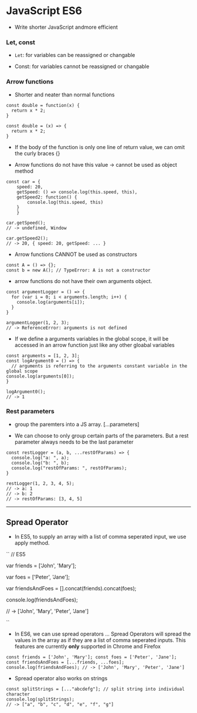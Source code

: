 
# JavaScript ES6

- Write shorter JavaScript andmore efficient

### Let, const

- ```Let```: for variables can be reassigned or changable

- Const:  for variables cannot be reassigned or changable


### Arrow functions

- Shorter and neater than normal functions


```
const double = function(x) {
  return x * 2;
}
```

```
const double = (x) => {
  return x * 2;
}

```

- If the body of the function is only one line of return value, we can omit the curly braces {}

- Arrow functions do not have this value -> cannot be used as object method

```
const car = {
    speed: 20,
    getSpeed: () => console.log(this.speed, this),
    getSpeed2: function() {
        console.log(this.speed, this)
    }
    }

car.getSpeed();
// -> undefined, Window

car.getSpeed2();
// -> 20, { speed: 20, getSpeed: ... }

```

- Arrow functions CANNOT be used as constructors

```
const A = () => {};
const b = new A(); // TypeError: A is not a constructor

```

-  arrow functions do not have their own arguments object.

```
const argumentLogger = () => {
  for (var i = 0; i < arguments.length; i++) {
    console.log(arguments[i]);
  }
}

argumentLogger(1, 2, 3);
// -> ReferenceError: arguments is not defined
```

- If we define a arguments variables in the global scope, it will be accessed in an arrow function just like any other gloabal variables
```
const arguments = [1, 2, 3];
const logArgument0 = () => {
  // arguments is referring to the arguments constant variable in the global scope
console.log(arguments[0]);
}

logArgument0();
// -> 1
```

### Rest parameters

- group the paremters into a JS array. [...parameters]

- We can choose to only group certain parts of the parameters. But a rest parameter always needs to be the last parameter

```
const restLogger = (a, b, ...restOfParams) => {
  console.log("a: ", a);
  console.log("b: ", b);
  console.log("restOfParams: ", restOfParams);
}

restLogger(1, 2, 3, 4, 5);
// -> a: 1
// -> b: 2
// -> restOfParams: [3, 4, 5]
```

---

## Spread Operator

- In ES5, to supply an array with a list of comma seperated input, we use apply method.

``
// ES5

var friends = ['John', 'Mary'];

var foes = ['Peter', 'Jane'];

var friendsAndFoes = [].concat(friends).concat(foes);

console.log(friendsAndFoes);

// -> ['John', 'Mary', 'Peter', 'Jane']

``

- In ES6, we can use spread operators ... Spread Operators will spread the values in the array as if they are a list of comma seperated inputs. This features are currently **only** supported in Chrome and Firefox

``
const friends = ['John', 'Mary'];
const foes = ['Peter', 'Jane'];
const friendsAndFoes = [...friends, ...foes];
console.log(friendsAndFoes);
// -> ['John', 'Mary', 'Peter', 'Jane']
``


- Spread operator also works on strings

```
const splitStrings = [..."abcdefg"]; // split string into individual character
console.log(splitStrings);
// -> ["a", "b", "c", "d", "e", "f", "g"]

```